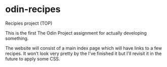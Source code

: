 # odin-recipes
Recipies project (TOP)

This is the first The Odin Project assignment for actually developing something.

The website will consist of a main index page which will have links to a few recipes. It won’t look very pretty by the I’ve finished it but I'll revisit it in the future to apply some CSS.